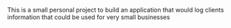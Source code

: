 This is a small personal project to build an application that would log clients information that could be used for very small businesses
